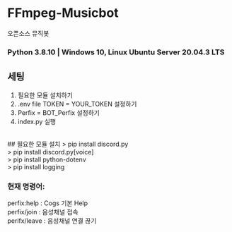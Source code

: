 # FFmpeg-Musicbot
오픈소스 뮤직봇 </br>

### Python 3.8.10 | Windows 10, Linux Ubuntu Server 20.04.3 LTS
## 세팅
1. 필요한 모듈 설치하기 </br>
2. .env file TOKEN = YOUR_TOKEN 설정하기 </br>
3. Perfix = BOT_Perfix 설정하기 </br>
4. index.py 실행 </br>
</br>
## 필요한 모듈 설치
> pip install discord.py </br>
> pip install discord.py[voice] </br>
> pip install python-dotenv </br>
> pip install logging </br>

### 현재 명령어:
perfix:help : Cogs 기본 Help </br>
perfix/join : 음성채널 접속 </br>
perifx/leave : 음성채널 연결 끊기 </br>
